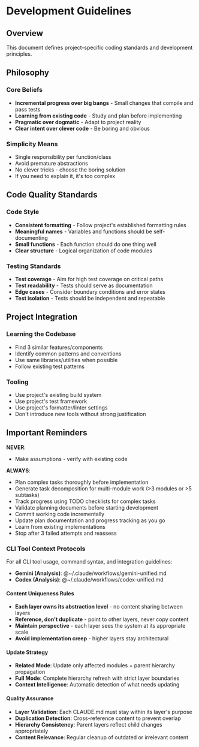 # Development Guidelines

## Overview

This document defines project-specific coding standards and development principles.

## Philosophy

### Core Beliefs

- **Incremental progress over big bangs** - Small changes that compile and pass tests
- **Learning from existing code** - Study and plan before implementing  
- **Pragmatic over dogmatic** - Adapt to project reality
- **Clear intent over clever code** - Be boring and obvious

### Simplicity Means

- Single responsibility per function/class
- Avoid premature abstractions
- No clever tricks - choose the boring solution
- If you need to explain it, it's too complex


## Code Quality Standards

### Code Style

- **Consistent formatting** - Follow project's established formatting rules
- **Meaningful names** - Variables and functions should be self-documenting
- **Small functions** - Each function should do one thing well
- **Clear structure** - Logical organization of code modules

### Testing Standards

- **Test coverage** - Aim for high test coverage on critical paths
- **Test readability** - Tests should serve as documentation
- **Edge cases** - Consider boundary conditions and error states
- **Test isolation** - Tests should be independent and repeatable


## Project Integration

### Learning the Codebase

- Find 3 similar features/components
- Identify common patterns and conventions
- Use same libraries/utilities when possible
- Follow existing test patterns

### Tooling

- Use project's existing build system
- Use project's test framework  
- Use project's formatter/linter settings
- Don't introduce new tools without strong justification

## Important Reminders

**NEVER**:
- Make assumptions - verify with existing code

**ALWAYS**:
- Plan complex tasks thoroughly before implementation
- Generate task decomposition for multi-module work (>3 modules or >5 subtasks)
- Track progress using TODO checklists for complex tasks
- Validate planning documents before starting development
- Commit working code incrementally
- Update plan documentation and progress tracking as you go
- Learn from existing implementations
- Stop after 3 failed attempts and reassess


### CLI Tool Context Protocols
For all CLI tool usage, command syntax, and integration guidelines:
- **Gemini (Analysis)**: @~/.claude/workflows/gemini-unified.md
- **Codex (Analysis)**: @~/.claude/workflows/codex-unified.md


#### **Content Uniqueness Rules**

- **Each layer owns its abstraction level** - no content sharing between layers
- **Reference, don't duplicate** - point to other layers, never copy content
- **Maintain perspective** - each layer sees the system at its appropriate scale
- **Avoid implementation creep** - higher layers stay architectural

#### **Update Strategy**

- **Related Mode**: Update only affected modules + parent hierarchy propagation
- **Full Mode**: Complete hierarchy refresh with strict layer boundaries
- **Context Intelligence**: Automatic detection of what needs updating


#### **Quality Assurance**

- **Layer Validation**: Each CLAUDE.md must stay within its layer's purpose
- **Duplication Detection**: Cross-reference content to prevent overlap
- **Hierarchy Consistency**: Parent layers reflect child changes appropriately
- **Content Relevance**: Regular cleanup of outdated or irrelevant content

